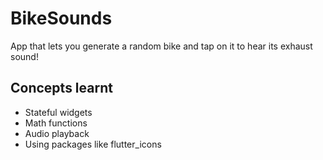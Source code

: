 # BikeSounds

App that lets you generate a random bike and tap on it to hear its exhaust sound!

## Concepts learnt
- Stateful widgets
- Math functions
- Audio playback
- Using packages like flutter_icons

